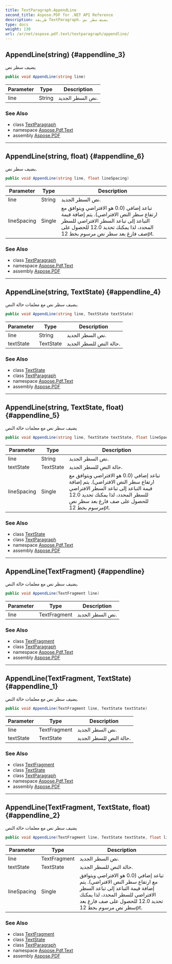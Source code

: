 ```yaml
---
title: TextParagraph.AppendLine
second_title: Aspose.PDF for .NET API Reference
description: طريقة TextParagraph. يضيف سطر نص
type: docs
weight: 130
url: /ar/net/aspose.pdf.text/textparagraph/appendline/
---
```

## AppendLine(string) {#appendline_3}

يضيف سطر نص

```csharp
public void AppendLine(string line)
```

| Parameter | Type | Description |
| --- | --- | --- |
| line | String | نص السطر الجديد. |

### See Also

* class [TextParagraph](../)
* namespace [Aspose.Pdf.Text](../../../aspose.pdf.text/)
* assembly [Aspose.PDF](../../../)

---

## AppendLine(string, float) {#appendline_6}

يضيف سطر نص.

```csharp
public void AppendLine(string line, float lineSpacing)
```

| Parameter | Type | Description |
| --- | --- | --- |
| line | String | نص السطر الجديد. |
| lineSpacing | Single | تباعد إضافي (0.0 هو الافتراضي ويتوافق مع ارتفاع سطر النص الافتراضي). يتم إضافة قيمة التباعد إلى تباعد السطر الافتراضي للسطر المحدد، لذا يمكنك تحديد 12.0 للحصول على صف فارغ بعد سطر نص مرسوم بخط 12pt. |

### See Also

* class [TextParagraph](../)
* namespace [Aspose.Pdf.Text](../../../aspose.pdf.text/)
* assembly [Aspose.PDF](../../../)

---

## AppendLine(string, TextState) {#appendline_4}

يضيف سطر نص مع معلمات حالة النص.

```csharp
public void AppendLine(string line, TextState textState)
```

| Parameter | Type | Description |
| --- | --- | --- |
| line | String | نص السطر الجديد. |
| textState | TextState | حالة النص للسطر الجديد. |

### See Also

* class [TextState](../../textstate/)
* class [TextParagraph](../)
* namespace [Aspose.Pdf.Text](../../../aspose.pdf.text/)
* assembly [Aspose.PDF](../../../)

---

## AppendLine(string, TextState, float) {#appendline_5}

يضيف سطر نص مع معلمات حالة النص

```csharp
public void AppendLine(string line, TextState textState, float lineSpacing)
```

| Parameter | Type | Description |
| --- | --- | --- |
| line | String | نص السطر الجديد. |
| textState | TextState | حالة النص للسطر الجديد. |
| lineSpacing | Single | تباعد إضافي (0.0 هو الافتراضي ويتوافق مع ارتفاع سطر النص الافتراضي). يتم إضافة قيمة التباعد إلى تباعد السطر الافتراضي للسطر المحدد، لذا يمكنك تحديد 12.0 للحصول على صف فارغ بعد سطر نص مرسوم بخط 12pt. |

### See Also

* class [TextState](../../textstate/)
* class [TextParagraph](../)
* namespace [Aspose.Pdf.Text](../../../aspose.pdf.text/)
* assembly [Aspose.PDF](../../../)

---

## AppendLine(TextFragment) {#appendline}

يضيف سطر نص مع معلمات حالة النص.

```csharp
public void AppendLine(TextFragment line)
```

| Parameter | Type | Description |
| --- | --- | --- |
| line | TextFragment | نص السطر الجديد. |

### See Also

* class [TextFragment](../../textfragment/)
* class [TextParagraph](../)
* namespace [Aspose.Pdf.Text](../../../aspose.pdf.text/)
* assembly [Aspose.PDF](../../../)

---

## AppendLine(TextFragment, TextState) {#appendline_1}

يضيف سطر نص مع معلمات حالة النص.

```csharp
public void AppendLine(TextFragment line, TextState textState)
```

| Parameter | Type | Description |
| --- | --- | --- |
| line | TextFragment | نص السطر الجديد. |
| textState | TextState | حالة النص للسطر الجديد. |

### See Also

* class [TextFragment](../../textfragment/)
* class [TextState](../../textstate/)
* class [TextParagraph](../)
* namespace [Aspose.Pdf.Text](../../../aspose.pdf.text/)
* assembly [Aspose.PDF](../../../)

---

## AppendLine(TextFragment, TextState, float) {#appendline_2}

يضيف سطر نص مع معلمات حالة النص

```csharp
public void AppendLine(TextFragment line, TextState textState, float lineSpacing)
```

| Parameter | Type | Description |
| --- | --- | --- |
| line | TextFragment | نص السطر الجديد. |
| textState | TextState | حالة النص للسطر الجديد. |
| lineSpacing | Single | تباعد إضافي (0.0 هو الافتراضي ويتوافق مع ارتفاع سطر النص الافتراضي). يتم إضافة قيمة التباعد إلى تباعد السطر الافتراضي للسطر المحدد، لذا يمكنك تحديد 12.0 للحصول على صف فارغ بعد سطر نص مرسوم بخط 12pt. |

### See Also

* class [TextFragment](../../textfragment/)
* class [TextState](../../textstate/)
* class [TextParagraph](../)
* namespace [Aspose.Pdf.Text](../../../aspose.pdf.text/)
* assembly [Aspose.PDF](../../../)
